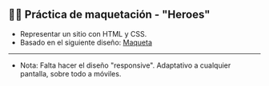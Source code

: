## 🧑‍💻 Práctica de maquetación - "Heroes"
 - Representar un sitio con HTML y CSS.
 - Basado en el siguiente diseño: 
[Maqueta](https://www.figma.com/file/NzdP5AErhP4nblWjy9NIX5/CLASE-10?node-id=0:1)

---
- Nota: Falta hacer el diseño "responsive". Adaptativo a cualquier 
pantalla, sobre todo a móviles.
